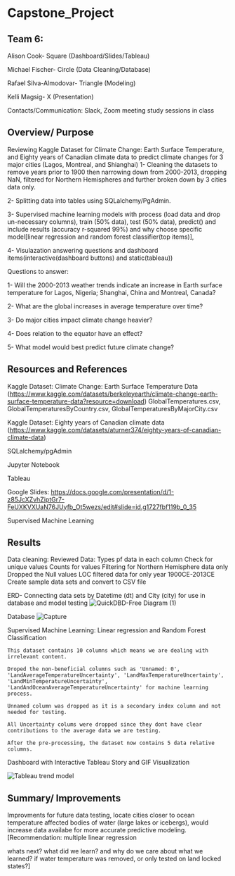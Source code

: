 # Capstone_Project

## Team 6:
Alison Cook- Square (Dashboard/Slides/Tableau)

Michael Fischer- Circle (Data Cleaning/Database)

Rafael Silva-Almodovar- Triangle (Modeling)

Kelli Magsig- X (Presentation)

Contacts/Communication: Slack, Zoom meeting study sessions in class

## Overview/ Purpose
Reviewing Kaggle Dataset for Climate Change: Earth Surface Temperature, and Eighty years of Canadian climate data to predict climate changes for 3 major cities (Lagos, Montreal, and Shianghai)
1- Cleaning the datasets to remove years prior to 1900 then narrowing down from 2000-2013, dropping NaN, filtered for Northern Hemispheres and further broken down by 3 cities data only.

2- Splitting data into tables using SQLalchemy/PgAdmin.

3- Supervised machine learning models with process (load data and drop un-necessary columns), train (50% data), test (50% data), predict() and include results (accuracy r-squared 99%) and why choose specific model[linear regression and random forest classifier(top items)], 

4- Visulazation answering questions and dashboard items(interactive(dashboard buttons) and static(tableau))


Questions to answer:

1- Will the 2000-2013 weather trends indicate an increase in Earth surface temperature for Lagos, Nigeria; Shanghai, China and Montreal, Canada?

2- What are the global increases in average temperature over time?

3- Do major cities impact climate change heavier?

4- Does relation to the equator have an effect?

5- What model would best predict future climate change? 


## Resources and References
Kaggle Dataset: Climate Change: Earth Surface Temperature Data (https://www.kaggle.com/datasets/berkeleyearth/climate-change-earth-surface-temperature-data?resource=download)
GlobalTemperatures.csv, GlobalTemperaturesByCountry.csv, GlobalTemperaturesByMajorCity.csv

Kaggle Dataset: Eighty years of Canadian climate data (https://www.kaggle.com/datasets/aturner374/eighty-years-of-canadian-climate-data)

SQLalchemy/pgAdmin

Jupyter Notebook

Tableau

Google Slides: https://docs.google.com/presentation/d/1-z85JcXZvhZiptGr7-FeUXKVXUaN76JUyfb_Ot5wezs/edit#slide=id.g1727fbf119b_0_35

Supervised Machine Learning


## Results
Data cleaning: 
	Reviewed Data:
		Types pf data in each column
		Check for unique values
		Counts for values
	Filtering for Northern Hemisphere data only
	Dropped the Null values
	LOC filtered data for only year 1900CE-2013CE
	Create sample data sets and convert to CSV file

ERD- Connecting data sets by Datetime (dt) and City (city) for use in database and model testing
![QuickDBD-Free Diagram (1)](https://user-images.githubusercontent.com/106544424/199624648-d2bca78f-635f-4b54-a92a-d4895a09ca37.png)

Database
![Capture](https://user-images.githubusercontent.com/106544424/199624661-3b35a639-209a-484e-a04d-b8ac86e493a5.PNG)

Supervised Machine Learning: Linear regression and Random Forest Classification

	This dataset contains 10 columns which means we are dealing with irrelevant content.

	Droped the non-beneficial columns such as 'Unnamed: 0', 'LandAverageTemperatureUncertainty', 'LandMaxTemperatureUncertainty', 'LandMinTemperatureUncertainty', 'LandAndOceanAverageTemperatureUncertainty' for machine learning process.
	
	Unnamed column was dropped as it is a secondary index column and not needed for testing. 
	
	All Uncertainty colums were dropped since they dont have clear contributions to the average data we are testing.

	After the pre-processing, the dataset now contains 5 data relative columns.

Dashboard with Interactive Tableau Story and GIF Visualization
	
![Tableau trend model](https://user-images.githubusercontent.com/106544424/199624753-4d85f91b-fbde-4911-a330-3345f1383798.png)

## Summary/ Improvements
 Improvments for future data testing, locate cities closer to ocean temperature affected bodies of water (large lakes or icebergs), would increase data availabe for more accurate predictive modeling. 
[Recommendation: multiple linear regression 


whats next? what did we learn? and why do we care about what we learned? if water temperature was removed, or only tested on land locked states?]
